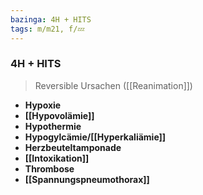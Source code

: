 ```yaml
---
bazinga: 4H + HITS
tags: m/m21, f/💤
---
```

### 4H + HITS
> Reversible Ursachen ([[Reanimation]])
- **Hypoxie**
- **[[Hypovolämie]]**
- **Hypothermie**
- **Hypogylcämie/[[Hyperkaliämie]]**
- **Herzbeuteltamponade**
- **[[Intoxikation]]**
- **Thrombose**
- **[[Spannungspneumothorax]]**